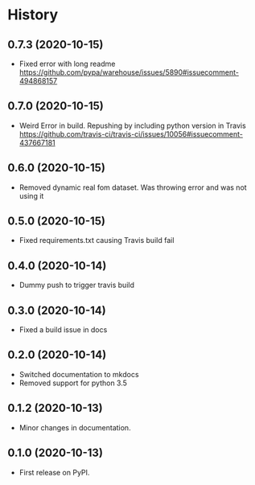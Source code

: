History
=======
0.7.3 (2020-10-15)
------------------

- Fixed error with long readme
https://github.com/pypa/warehouse/issues/5890#issuecomment-494868157


0.7.0 (2020-10-15)
------------------

- Weird Error in build. Repushing by including python version in Travis
https://github.com/travis-ci/travis-ci/issues/10056#issuecomment-437667181

0.6.0 (2020-10-15)
------------------

- Removed dynamic real fom dataset. Was throwing error and was not using it

0.5.0 (2020-10-15)
------------------

- Fixed requirements.txt causing Travis build fail

0.4.0 (2020-10-14)
------------------

- Dummy push to trigger travis build

0.3.0 (2020-10-14)
------------------

- Fixed a build issue in docs

0.2.0 (2020-10-14)
------------------

- Switched documentation to mkdocs
- Removed support for python 3.5

0.1.2 (2020-10-13)
------------------

-   Minor changes in documentation.

0.1.0 (2020-10-13)
------------------

-   First release on PyPI.

